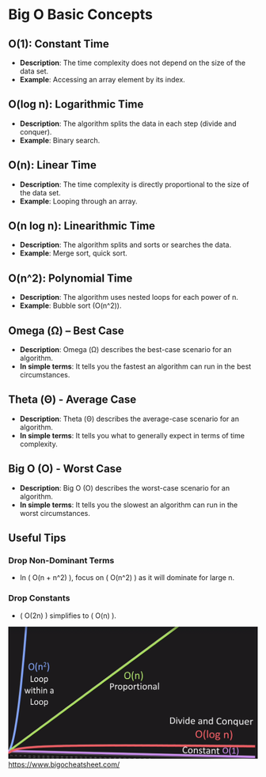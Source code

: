 # Big O Basic Concepts

## O(1): Constant Time
- **Description**: The time complexity does not depend on the size of the data set.
- **Example**: Accessing an array element by its index.

## O(log n): Logarithmic Time
- **Description**: The algorithm splits the data in each step (divide and conquer).
- **Example**: Binary search.

## O(n): Linear Time
- **Description**: The time complexity is directly proportional to the size of the data set.
- **Example**: Looping through an array.

## O(n log n): Linearithmic Time
- **Description**: The algorithm splits and sorts or searches the data.
- **Example**: Merge sort, quick sort.

## O(n^2): Polynomial Time
- **Description**: The algorithm uses nested loops for each power of n.
- **Example**: Bubble sort (O(n^2)).

## Omega (Ω) – Best Case
- **Description**: Omega (Ω) describes the best-case scenario for an algorithm.
- **In simple terms**: It tells you the fastest an algorithm can run in the best circumstances.

## Theta (Θ) - Average Case
- **Description**: Theta (Θ) describes the average-case scenario for an algorithm.
- **In simple terms**: It tells you what to generally expect in terms of time complexity.

## Big O (O) - Worst Case
- **Description**: Big O (O) describes the worst-case scenario for an algorithm.
- **In simple terms**: It tells you the slowest an algorithm can run in the worst circumstances.

## Useful Tips

### Drop Non-Dominant Terms
- In \( O(n + n^2) \), focus on \( O(n^2) \) as it will dominate for large n.

### Drop Constants
- \( O(2n) \) simplifies to \( O(n) \).

![alt text](img.png)
https://www.bigocheatsheet.com/